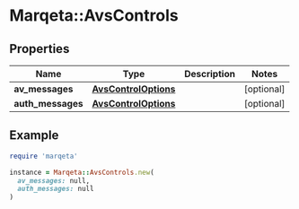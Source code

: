 # Marqeta::AvsControls

## Properties

| Name | Type | Description | Notes |
| ---- | ---- | ----------- | ----- |
| **av_messages** | [**AvsControlOptions**](AvsControlOptions.md) |  | [optional] |
| **auth_messages** | [**AvsControlOptions**](AvsControlOptions.md) |  | [optional] |

## Example

```ruby
require 'marqeta'

instance = Marqeta::AvsControls.new(
  av_messages: null,
  auth_messages: null
)
```

